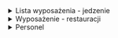 <details>
  <summary>Lista wyposażenia - jedzenie</summary>

<details>
  <summary>Składniki do dań - Podstawowe:</summary>

  - Mięso
  - Baranina
  - Kurczak
- Surówki
  - Różne rodzaju kapust
  - Papryka
  - Pomidor
  - Ogórek
  - Cebula
- Sosy
  - Łagodny
  - Ostry
  - Czosnkowy
- Ser
- Frytki
- Bułki Do kebabów
- Bułki rollo


</details>


<details>
<summary>Składniki do dań - Sezonowe:</summary>
  
  - Warzywa
  - Szczypiorek
  - Kukurydza
- Nugetsy
- Sosy
  - Meksykański
  - Orientalny
</details>

<details>
  <summary>Napoje:</summary>
  
  - Wody
  - Woda Mineralna 0.5l
  - Woda Mineralna 1l
- Napoje Gazowane 0.5l
  - Pepsi
  - Mirinda
  - 7UP
- Soki 0.5l
  - Sok Jabłkowy
  - Sok Pomarańczowy
</details>

  
</details>

<details>
  <Summary>Wyposażenie - restauracji</Summary>

  - Kuchni
  - Tekstytalia kuchenne
  - 2x Ogrzewacze do miesa
  - Lodówki ladowe do składników sałatek
  - Frytkownica oraz zamrażalka
- Kasy
  - Kasa fiskalna
  - Papier na paragony
  - Długopisy
- Sala
  - 2 stoliki
  - 8 krzeseł
  - 3 krzesła barowe
</details>

<details>
  <summary>Personel</summary> 
Zmiany: Poranna (10-17), Popołudniowa (15-22)
  
- Kucharz x2 
- Kasjer x2
</details>



